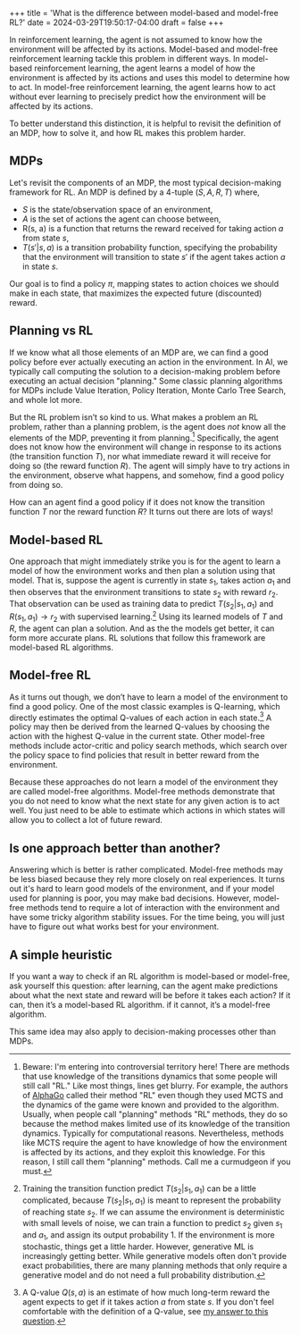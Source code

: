 +++
title = 'What is the difference between model-based and model-free RL?'
date = 2024-03-29T19:50:17-04:00
draft = false
+++

In reinforcement learning, the agent is not assumed to know how the environment will be affected by its actions. Model-based and model-free reinforcement learning tackle this problem in different ways. In model-based reinforcement learning, the agent learns a model of how the environment is affected by its actions and uses this model to determine how to act. In model-free reinforcement learning, the agent learns how to act without ever learning to precisely predict how the environment will be affected by its actions. <!--more-->

To better understand this distinction, it is helpful to revisit the definition of an MDP, how to solve it, and how RL makes this problem harder.

## MDPs

Let's revisit the components of an MDP, the most typical decision-making framework for RL. An MDP is defined by a 4-tuple $(S, A, R, T)$ where,

- $S$ is the state/observation space of an environment,
- $A$ is the set of actions the agent can choose between,
- R(s, a) is a function that returns the reward received for taking action $a$ from state $s$,
- $T(s' | s, a)$ is a transition probability function, specifying the probability that the environment will transition to state $s'$ if the agent takes action $a$ in state $s$.

Our goal is to find a policy $\pi$, mapping states to action choices we should make in each state, that maximizes the expected future (discounted) reward.

## Planning vs RL

If we know what all those elements of an MDP are, we can find a good policy before ever actually executing an action in the environment. In AI, we typically call computing the solution to a decision-making problem before executing an actual decision "planning." Some classic planning algorithms for MDPs include Value Iteration, Policy Iteration, Monte Carlo Tree Search, and whole lot more.

But the RL problem isn’t so kind to us. What makes a problem an RL problem, rather than a planning problem, is the agent does _not_ know all the elements of the MDP, preventing it from planning.[^1] Specifically, the agent does not know how the environment will change in response to its actions (the transition function $T$), nor what immediate reward it will receive for doing so (the reward function $R$). The agent will simply have to try actions in the environment, observe what happens, and somehow, find a good policy from doing so.

[^1]: Beware: I'm entering into controversial territory here! There are methods that use knowledge of the transitions dynamics that some people will still call "RL." Like most things, lines get blurry. For example, the authors of [AlphaGo](https://deepmind.google/research/breakthroughs/alphago/) called their method "RL" even though they used MCTS and the dynamics of the game were known and provided to the algorithm. Usually, when people call "planning" methods "RL" methods, they do so because the method makes limited use of its knowledge of the transition dynamics. Typically for computational reasons. Nevertheless, methods like MCTS require the agent to have knowledge of how the environment is affected by its actions, and they exploit this knowledge. For this reason, I still call them "planning" methods. Call me a curmudgeon if you must.

How can an agent find a good policy if it does not know the transition function $T$ nor the reward function $R$? It turns out there are lots of ways!

## Model-based RL

One approach that might immediately strike you is for the agent to learn a model of how the environment works and then plan a solution using that model. That is, suppose the agent is currently in state $s_1$, takes action $a_1$ and then observes that the environment transitions to state $s_2$ with reward $r_2$. That observation can be used as training data to predict $T(s_2 | s_1, a_1)$ and $R(s_1, a_1) \rightarrow r_2$ with supervised learning.[^3] Using its learned models of $T$ and $R$, the agent can plan a solution. And as the the models get better, it can form more accurate plans. RL solutions that follow this framework are model-based RL algorithms.

[^3]: Training the transition function predict $T(s_2 | s_1, a_1)$ can be a little complicated, because $T(s_2 | s_1, a_1)$ is meant to represent the probability of reaching state $s_2$. If we can assume the environment is deterministic with small levels of noise, we can train a function to predict $s_2$ given $s_1$ and $a_1$, and assign its output probability 1. If the environment is more stochastic, things get a little harder. However, generative ML is increasingly getting better. While generative models often don't provide exact probabilities, there are many planning methods that only require a generative model and do not need a full probability distribution.

## Model-free RL

As it turns out though, we don’t have to learn a model of the environment to find a good policy. One of the most classic examples is Q-learning, which directly estimates the optimal Q-values of each action in each state.[^2] A policy may then be derived from the learned Q-values by choosing the action with the highest Q-value in the current state. Other model-free methods include actor-critic and policy search methods, which search over the policy space to find policies that result in better reward from the environment.

Because these approaches do not learn a model of the environment they are called model-free algorithms. Model-free methods demonstrate that you do not need to know what the next state for any given action is to act well. You just need to be able to estimate which actions in which states will allow you to collect a lot of future reward.

[^2]: A Q-value $Q(s, a)$ is an estimate of how much long-term reward the agent expects to get if it takes action $a$ from state $s$. If you don't feel comfortable with the definition of a Q-value, see [my answer to this question](../q_vs_v/).

## Is one approach better than another?

Answering which is better is rather complicated. Model-free methods may be less biased because they rely more closely on real experiences. It turns out it's hard to learn good models of the environment, and if your model used for planning is poor, you may make bad decisions. However, model-free methods tend to require a lot of interaction with the environment and have some tricky algorithm stability issues. For the time being, you will just have to figure out what works best for your environment.

## A simple heuristic

If you want a way to check if an RL algorithm is model-based or model-free, ask yourself this question: after learning, can the agent make predictions about what the next state and reward will be before it takes each action? If it can, then it’s a model-based RL algorithm. if it cannot, it’s a model-free algorithm.

This same idea may also apply to decision-making processes other than MDPs.
